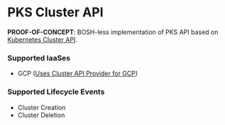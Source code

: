 # PKS Cluster API

**PROOF-OF-CONCEPT**: BOSH-less implementation of PKS API based on [Kubernetes Cluster API](https://github.com/kubernetes-sigs/cluster-api).

### Supported IaaSes
* GCP ([Uses Cluster API Provider for GCP](https://github.com/kubernetes-sigs/cluster-api-provider-gcp))

### Supported Lifecycle Events
* Cluster Creation
* Cluster Deletion

